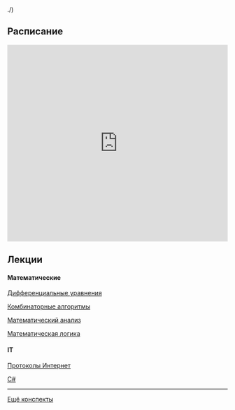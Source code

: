 <script type="text/x-mathjax-config">MathJax.Hub.Config({tex2jax: {inlineMath: [['$','$'], ['\(','\)']]}});</script><script src='https://cdnjs.cloudflare.com/ajax/libs/mathjax/2.7.5/MathJax.js?config=TeX-MML-AM_CHTML' async></script>./)

<script>
	document.title = 'ФИИТ-302';
</script>

## Расписание

<iframe src="https://calendar.google.com/calendar/embed?showTitle=0&amp;showPrint=0&amp;showCalendars=0&amp;showTz=0&amp;mode=AGENDA&amp;height=450&amp;wkst=2&amp;bgcolor=%23FFFFFF&amp;src=cijps4dd37nh36sd4pctbt5m9k%40group.calendar.google.com&amp;color=%235A6986&amp;ctz=Asia%2FYekaterinburg" style="border-width:0" width="100%" height="450" frameborder="0" scrolling="no"></iframe>

## Лекции

#### Математические

[Дифференциальные уравнения](diffur/)

[Комбинаторные алгоритмы](combalg/)

[Математический анализ](matan)

[Математическая логика](logic)

#### IT 

[Протоколы Интернет](inet/)

[C#](https://ulearn.me)

-----

[Ещё конспекты](https://github.com/Denchick/logic4humans)